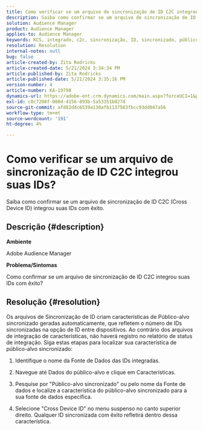 ```yaml
---
title: Como verificar se um arquivo de sincronização de ID C2C integrou suas IDs?
description: Saiba como confirmar se um arquivo de sincronização de ID C2C (Cross Device ID) integrou suas IDs com êxito.
solution: Audience Manager
product: Audience Manager
applies-to: Audience Manager
keywords: KCS, integrado, c2c, sincronização, ID, sincronizado, público-alvo, característica, status, relatório
resolution: Resolution
internal-notes: null
bug: false
article-created-by: Zita Rodricks
article-created-date: 5/21/2024 3:34:34 PM
article-published-by: Zita Rodricks
article-published-date: 5/21/2024 3:35:16 PM
version-number: 4
article-number: KA-19798
dynamics-url: https://adobe-ent.crm.dynamics.com/main.aspx?forceUCI=1&pagetype=entityrecord&etn=knowledgearticle&id=cc0f639a-8717-ef11-9f89-6045bd06eea5
exl-id: c0c7208f-080d-4156-893b-5a53351b027d
source-git-commit: afd82ddc6539a130afb1137583fbcc93dd047a56
workflow-type: tm+mt
source-wordcount: '191'
ht-degree: 4%

---
```


# Como verificar se um arquivo de sincronização de ID C2C integrou suas IDs?


Saiba como confirmar se um arquivo de sincronização de ID C2C (Cross Device ID) integrou suas IDs com êxito.

## Descrição {#description}


<b>Ambiente</b>

Adobe Audience Manager

<b>Problema/Sintomas</b>

Como confirmar se um arquivo de sincronização de ID C2C integrou suas IDs com êxito?




## Resolução {#resolution}


Os arquivos de Sincronização de ID criam características de Público-alvo sincronizado geradas automaticamente, que refletem o número de IDs sincronizadas na opção de ID entre dispositivos. Ao contrário dos arquivos de integração de características, não haverá registro no relatório de status de integração. Siga estas etapas para localizar sua característica de público-alvo sincronizado:

1) Identifique o nome da Fonte de Dados das IDs integradas.

2) Navegue até Dados do público-alvo e clique em Características.

3) Pesquise por &quot;Público-alvo sincronizado&quot; ou pelo nome da Fonte de dados e localize a característica do público-alvo sincronizado para a sua fonte de dados específica.

4) Selecione &quot;Cross Device ID&quot; no menu suspenso no canto superior direito. Qualquer ID sincronizada com êxito refletirá dentro dessa característica.
